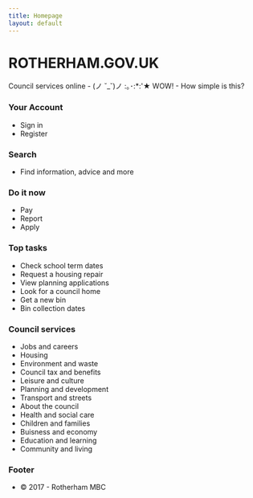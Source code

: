 ```yaml
---
title: Homepage
layout: default
---
```


# ROTHERHAM.GOV.UK
Council services online - (ノ ˘_˘)ノ :｡･:*:'★ WOW! - How simple is this? 

### Your Account
- Sign in
- Register

### Search
- Find information, advice and more

### Do it now
- Pay
- Report
- Apply

### Top tasks
- Check school term dates
- Request a housing repair
- View planning applications
- Look for a council home
- Get a new bin
- Bin collection dates

### Council services
- Jobs and careers
- Housing
- Environment and waste
- Council tax and benefits
- Leisure and culture
- Planning and development
- Transport and streets
- About the council
- Health and social care
- Children and families
- Buisness and economy
- Education and learning
- Community and living

### Footer
- &copy; 2017 - Rotherham MBC






